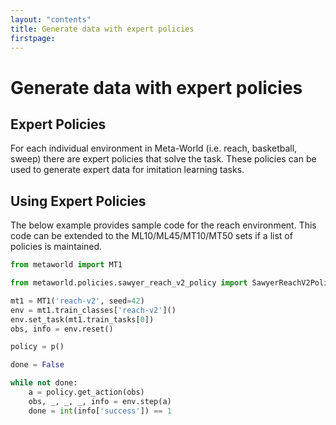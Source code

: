```yaml
---
layout: "contents"
title: Generate data with expert policies
firstpage:
---
```


# Generate data with expert policies

## Expert Policies
For each individual environment in Meta-World (i.e. reach, basketball, sweep) there are expert policies that solve the task. These policies can be used to generate expert data for imitation learning tasks.

## Using Expert Policies
The below example provides sample code for the reach environment. This code can be extended to the ML10/ML45/MT10/MT50 sets if a list of policies is maintained.


```python
from metaworld import MT1

from metaworld.policies.sawyer_reach_v2_policy import SawyerReachV2Policy as p

mt1 = MT1('reach-v2', seed=42)
env = mt1.train_classes['reach-v2']()
env.set_task(mt1.train_tasks[0])
obs, info = env.reset()

policy = p()

done = False

while not done:
    a = policy.get_action(obs)
    obs, _, _, _, info = env.step(a)
    done = int(info['success']) == 1


```
